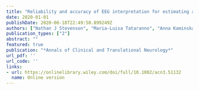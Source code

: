 ```yaml
---
title: "Reliability and accuracy of EEG interpretation for estimating age in preterm infants"
date: 2020-01-01
publishDate: 2020-06-18T22:49:50.899249Z
authors: ["Nathan J Stevenson", "Maria-Luisa Tataranno", "Anna Kaminska", "Elena Pavlidis", "Robert R Clancy", "Elke Griesmaier", "James A Roberts", "Katrin Klebermass-Schrehof", "Sampsa Vanhatalo"]
publication_types: ["2"]
abstract: ""
featured: true
publication: "*Annals of Clinical and Translational Neurology*"
url_pdf: ''
url_code: ''
links:
- url: https://onlinelibrary.wiley.com/doi/full/10.1002/acn3.51132
  name: Online version
---
```


